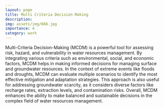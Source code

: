 ```yaml
---
layout: page
title: Multi Criteria Decision-Making
description: 
img: assets/img/666.jpg
importance: 4
category: work
---
```


Multi-Criteria Decision-Making (MCDM) is a powerful tool for assessing risk, hazard, and vulnerability in water resources management. By integrating various criteria such as environmental, social, and economic factors, MCDM helps in making informed decisions for managing surface and groundwater resources. In the context of extreme events like floods and droughts, MCDM can evaluate multiple scenarios to identify the most effective mitigation and adaptation strategies. This approach is also useful for addressing groundwater scarcity, as it considers diverse factors like recharge rates, extraction levels, and contamination risks. Overall, MCDM enhances the ability to make balanced and sustainable decisions in the complex field of water resources management.